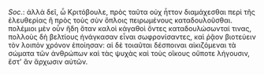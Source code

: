 

*Soc.*: ἀλλὰ δεῖ, ὦ Κριτόβουλε, πρὸς ταῦτα οὐχ ἧττον διαμάχεσθαι περὶ τῆς ἐλευθερίας ἢ πρὸς τοὺς σὺν ὅπλοις πειρωμένους καταδουλοῦσθαι. πολέμιοι μὲν οὖν ἤδη ὅταν καλοὶ κἀγαθοὶ ὄντες καταδουλώσωνταί τινας, πολλοὺς δὴ βελτίους ἠνάγκασαν εἶναι σωφρονίσαντες, καὶ ῥᾷον βιοτεύειν τὸν λοιπὸν χρόνον ἐποίησαν: αἱ δὲ τοιαῦται δέσποιναι αἰκιζόμεναι τὰ σώματα τῶν ἀνθρώπων καὶ τὰς ψυχὰς καὶ τοὺς οἴκους οὔποτε λήγουσιν, ἔστ' ἂν ἄρχωσιν αὐτῶν.